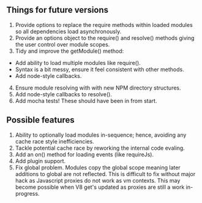 ## Things for future versions

1. Provide options to replace the require methods within loaded modules so all dependencies load asynchronously.
2. Provide an options object to the require() and resolve() methods giving the user control over module scopes.
3. Tidy and improve the getModule() method:
 * Add ability to load multiple modules like require().
 * Syntax is a bit messy, ensure it feel consistent with other methods.
 * Add node-style callbacks.
4. Ensure module resolving with with new NPM directory structures.
5. Add node-style callbacks to resolve().
6. Add mocha tests! These should have been in from start.

## Possible features

1. Ability to optionally load modules in-sequence; hence, avoiding any cache race style inefficiencies.
2. Tackle potential cache race by reworking the internal code evaling.
3. Add an on() method for loading events (like requireJs).
4. Add plugin support.
5. Fix global problem.  Modules copy the global scope meaning later additions to global are not reflected.  This is difficult to fix without major hack as Javascript proxies do not work as vm contexts.  This may become possible when V8 get's updated as proxies are still a work in-progress.
